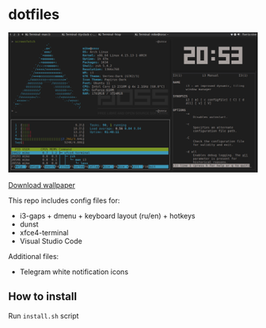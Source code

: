 # dotfiles

![screenshot](screenshot-2018-04-07.png)

[Download wallpaper](https://linux.pictures/projects/like-a-boss-free-libre-and-open-source-pic)

This repo includes config files for:

- i3-gaps + dmenu + keyboard layout (ru/en) + hotkeys
- dunst
- xfce4-terminal
- Visual Studio Code

Additional files:
- Telegram white notification icons


## How to install

Run `install.sh` script
